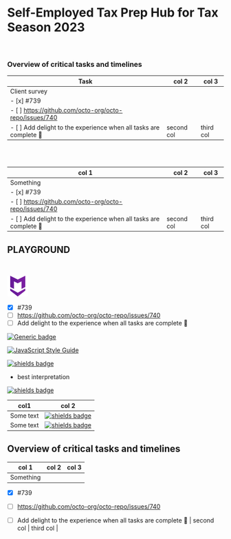 # Self-Employed Tax Prep Hub for Tax Season 2023

<br>

### Overview of critical tasks and timelines

| Task          | col 2     | col 3 |
|---------------|-----------|-------|
| Client survey |
| - [x] #739
| - [ ] https://github.com/octo-org/octo-repo/issues/740
| - [ ] Add delight to the experience when all tasks are complete :tada: | second col | third col |


<br>
<br>

| col 1 | col 2 | col 3 |
|-------|-------|-------|
| Something  
| - [x] #739
| - [ ] https://github.com/octo-org/octo-repo/issues/740
| - [ ] Add delight to the experience when all tasks are complete :tada: | second col | third col |


## PLAYGROUND

<br>

![some image][logo]

[logo]: https://github.com/adam-p/markdown-here/raw/master/src/common/images/icon48.png "Logo Title Text 2"


- [x] #739
- [ ] https://github.com/octo-org/octo-repo/issues/740
- [ ] Add delight to the experience when all tasks are complete :tada:

[![Generic badge](https://img.shields.io/badge/<SUBJECT>-<STATUS>-<COLOR>.svg)](https://shields.io/)


[![JavaScript Style Guide](https://img.shields.io/badge/code%20style-standard-brightgreen.svg)](http://standardjs.com/) 

[![shields badge](https://img.shields.io/badge/current%20status-in%20progress-aqua.svg)](https://nyco365.sharepoint.com/sites/OFE1/SitePages/ds-repo.aspx)


* best interpretation

[![shields badge](https://img.shields.io/badge/current%20status-in%20progress-aqua?style=for-the-badge)](https://nyco365.sharepoint.com/sites/OFE1/SitePages/ds-repo.aspx)

| col1 | col 2 |
|-----|------|
| Some text | [![shields badge](https://img.shields.io/badge/current%20status-in%20progress-aqua?style=for-the-badge)]() |
| Some text | [![shields badge](https://img.shields.io/badge/in%20progress-green?style=for-the-badge)]() |


## Overview of critical tasks and timelines

| col 1 | col 2 | col 3 |
|-------|-------|-------|
| Something  
- [x] #739
- [ ] https://github.com/octo-org/octo-repo/issues/740
- [ ] Add delight to the experience when all tasks are complete :tada: | second col | third col |


